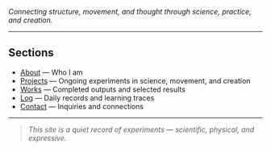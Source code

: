
*Connecting structure, movement, and thought through science, practice, and creation.*

---

## Sections

* [About](/about) — Who I am
* [Projects](/projects) — Ongoing experiments in science, movement, and creation
* [Works](/works) — Completed outputs and selected results
* [Log](/log) — Daily records and learning traces
* [Contact](/contact) — Inquiries and connections

---

> *This site is a quiet record of experiments — scientific, physical, and expressive.*
